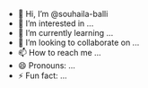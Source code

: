 - 👋 Hi, I’m @souhaila-balli
- 👀 I’m interested in ...
- 🌱 I’m currently learning ...
- 💞️ I’m looking to collaborate on ...
- 📫 How to reach me ...
- 😄 Pronouns: ...
- ⚡ Fun fact: ...

<!---
souhaila-balli/souhaila-balli is a ✨ special ✨ repository because its `README.md` (this file) appears on your GitHub profile.
You can click the Preview link to take a look at your changes.
--->
